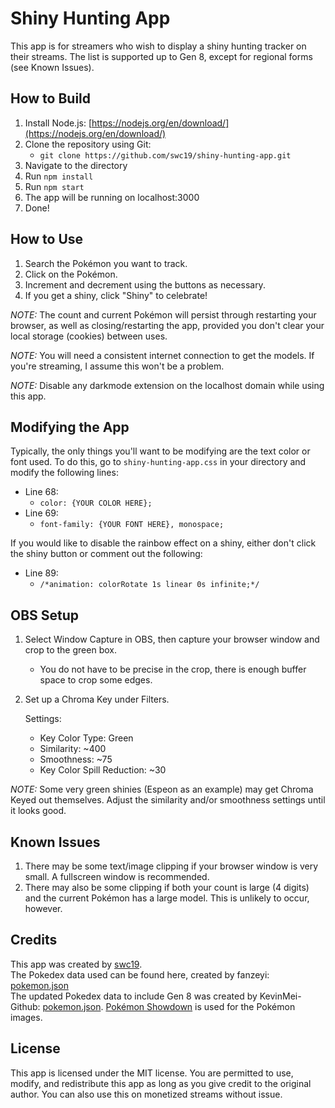 # Shiny Hunting App
This app is for streamers who wish to display a shiny hunting tracker on their streams. The list is supported up to Gen 8, except for regional forms (see Known Issues).

## How to Build
1. Install Node.js: [https://nodejs.org/en/download/](https://nodejs.org/en/download/) 
2. Clone the repository using Git: 
   - `git clone https://github.com/swc19/shiny-hunting-app.git`
3. Navigate to the directory
4. Run `npm install`
5. Run `npm start`
6. The app will be running on localhost:3000
7. Done!


## How to Use
1. Search the Pokémon you want to track.
2. Click on the Pokémon.
3. Increment and decrement using the buttons as necessary.
4. If you get a shiny, click "Shiny" to celebrate!  

*NOTE:* The count and current Pokémon will persist through restarting your browser, as well as closing/restarting the app, provided you don't clear your local storage (cookies) between uses. 

*NOTE:* You will need a consistent internet connection to get the models. If you're streaming, I assume this won't be a problem.

*NOTE:* Disable any darkmode extension on the localhost domain while using this app.

## Modifying the App
Typically, the only things you'll want to be modifying are the text color or font used. To do this, go to `shiny-hunting-app.css` in your directory and modify the following lines:  
- Line 68: 
  - `color: {YOUR COLOR HERE};`
- Line 69: 
  - `font-family: {YOUR FONT HERE}, monospace;`

If you would like to disable the rainbow effect on a shiny, either don't click the shiny button or comment out the following:  
- Line 89: 
  - `/*animation: colorRotate 1s linear 0s infinite;*/`


## OBS Setup
1. Select Window Capture in OBS, then capture your browser window and crop to the green box.
   - You do not have to be precise in the crop, there is enough buffer space to crop some edges.
2. Set up a Chroma Key under Filters.    

   Settings: 
     - Key Color Type: Green
     - Similarity: ~400
     - Smoothness: ~75
     - Key Color Spill Reduction: ~30

*NOTE:* Some very green shinies (Espeon as an example) may get Chroma Keyed out themselves. Adjust the similarity and/or smoothness settings until it looks good.

## Known Issues
1. There may be some text/image clipping if your browser window is very small. A fullscreen window is recommended.
2. There may also be some clipping if both your count is large (4 digits) and the current Pokémon has a large model. This is unlikely to occur, however.


## Credits
This app was created by [swc19](https://github.com/swc19).  
The Pokedex data used can be found here, created by fanzeyi: [pokemon.json](https://github.com/fanzeyi/pokemon.json/blob/master/pokedex.json)  
The updated Pokedex data to include Gen 8 was created by KevinMei-Github: [pokemon.json](https://github.com/fanzeyi/pokemon.json/blob/e64c06fdc0a978a36c4138205e7b8462a07a69c8/pokedex.json).
[Pokémon Showdown](https://play.pokemonshowdown.com) is used for the Pokémon images.


## License
This app is licensed under the MIT license. You are permitted to use, modify, and redistribute this app as long as you give credit to the original author. You can also use this on monetized streams without issue.
